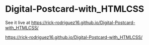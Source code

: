 # Digital-Postcard-with_HTMLCSS

See it live at https://rick-rodriguez16.github.io/Digital-Postcard-with_HTMLCSS/

<a href="https://rick-rodriguez16.github.io/Digital-Postcard-with_HTMLCSS/" target="_blank">https://rick-rodriguez16.github.io/Digital-Postcard-with_HTMLCSS/</a>